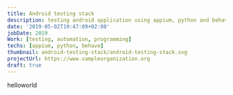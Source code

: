 ```yaml
---
title: Android testing stack
description: testing android application using appium, python and behave
date: '2019-05-02T19:47:09+02:00'
jobDate: 2019
Work: [testing, automation, programming]
techs: [appium, python, behave]
thumbnail: android-testing-stack/android-testing-stack.svg
projectUrl: https://www.sampleorganization.org
draft: true
---
```


helloworld
